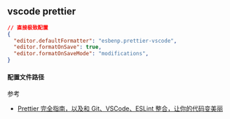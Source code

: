 ## vscode prettier

```json
// 直接极致配置
{
  "editor.defaultFormatter": "esbenp.prettier-vscode",
  "editor.formatOnSave": true,
  "editor.formatOnSaveMode": "modifications",
}
```

#### 配置文件路径



参考

- [Prettier 完全指南，以及和 Git、VSCode、ESLint 整合，让你的代码变美丽](https://mp.weixin.qq.com/s/Et2Y2H71O3d3q5Ui7v5WLA)

